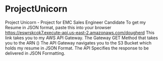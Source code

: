 # ProjectUnicorn
Project Unicorn - Project for EMC Sales Engineer Candidate
To get my Resume in JSON format, paste this into your browser https://eswrskcok7.execute-api.us-east-2.amazonaws.com/dougherd
This link takes you to my AWS API Gateway. 
The Gateway GET Method that takes you to the ARN ()
The API Gateway navigates you to the S3 Bucket which holds my resume in JSON Format. 
The API Specifies the response to be delivered in JSON Formatting.  

